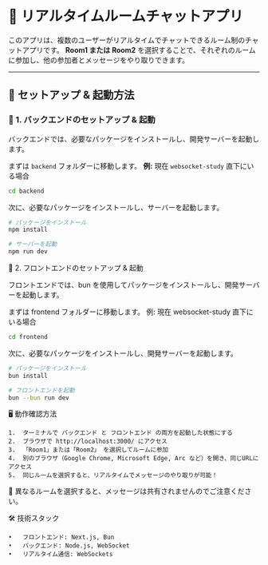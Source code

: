 # 📝 リアルタイムルームチャットアプリ

このアプリは、複数のユーザーがリアルタイムでチャットできるルーム制のチャットアプリです。
**Room1 または Room2** を選択することで、それぞれのルームに参加し、他の参加者とメッセージをやり取りできます。

---

## 🚀 セットアップ & 起動方法

### 🔧 1. バックエンドのセットアップ & 起動

バックエンドでは、必要なパッケージをインストールし、開発サーバーを起動します。

まずは `backend` フォルダーに移動します。
**例:** 現在 `websocket-study` 直下にいる場合

```sh
cd backend
```
次に、必要なパッケージをインストールし、サーバーを起動します。
```sh
# パッケージをインストール
npm install

# サーバーを起動
npm run dev
```

🎨 2. フロントエンドのセットアップ & 起動

フロントエンドでは、bun を使用してパッケージをインストールし、開発サーバーを起動します。

まずは frontend フォルダーに移動します。
例: 現在 websocket-study 直下にいる場合
```sh
cd frontend
```
次に、必要なパッケージをインストールし、開発サーバーを起動します。

```sh
# パッケージをインストール
bun install

# フロントエンドを起動
bun --bun run dev
```

🖥️ 動作確認方法

	1.	ターミナルで バックエンド と フロントエンド の両方を起動した状態にする
	2.	ブラウザで http://localhost:3000/ にアクセス
	3.	「Room1」または「Room2」 を選択してルームに参加
	4.	別のブラウザ（Google Chrome, Microsoft Edge, Arc など）を開き、同じURLにアクセス
	5.	同じルームを選択すると、リアルタイムでメッセージのやり取りが可能！

🚨 異なるルームを選択すると、メッセージは共有されませんのでご注意ください。

🛠️ 技術スタック

	•	フロントエンド: Next.js, Bun
	•	バックエンド: Node.js, WebSocket
	•	リアルタイム通信: WebSockets